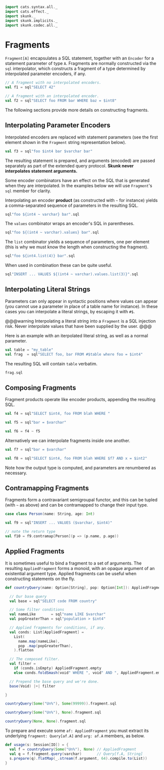 ```scala mdoc:nest:invisible
import cats.syntax.all._
import cats.effect._
import skunk._
import skunk.implicits._
import skunk.codec.all._
```

# Fragments

`Fragment[A]` encapsulates a SQL statement, together with an `Encoder` for a statement parameter of
type `A`. Fragments are normally constructed via the `sql` interpolator, which constructs a fragment of a type determined by interpolated parameter encoders, if any.

```scala mdoc
// A fragment with no interpolated encoders.
val f1 = sql"SELECT 42"

// A fragment with an interpolated encoder.
val f2 = sql"SELECT foo FROM bar WHERE baz = $int8"
```

The following sections provide more details on constructing fragments.

## Interpolating Parameter Encoders

Interpolated encoders are replaced with statement parameters (see the first element shown in the
`Fragment` string representation below).

```scala mdoc
val f3 = sql"foo $int4 bar $varchar bar"
```

The resulting statement is prepared, and arguments (encoded) are passed separately as part of the
extended query protocol. **Skunk never interpolates statement arguments.**

Some encoder combinators have an effect on the SQL that is generated when they are interpolated. In
the examples below we will use `Fragment`'s `sql` member for clarity.

Interpolating an encoder **product** (as constructed with `~` for instance) yields a
comma-separated sequence of parameters in the resulting SQL.

```scala mdoc
sql"foo ${int4 ~ varchar} bar".sql
```

The `values` combinator wraps an encoder's SQL in parentheses.

```scala mdoc
sql"foo ${(int4 ~ varchar).values} bar".sql
```

The `list` combinator yields a sequence of parameters, one per element (this is why we must know
the length when constructing the fragment).

```scala mdoc
sql"foo ${int4.list(4)} bar".sql
```

When used in combination these can be quite useful.

```scala mdoc
sql"INSERT ... VALUES ${(int4 ~ varchar).values.list(3)}".sql
```


## Interpolating Literal Strings

Parameters can only appear in syntactic positions where values can appear (you cannot use a
parameter in place of a table name for instance). In these cases you can interpolate a literal
strings, by escaping it with `#$`.

@@@warning
Interpolating a literal string into a `Fragment` is a SQL injection risk. Never interpolate values
that have been supplied by the user.
@@@

Here is an example with an iterpolated literal string, as well as a normal parameter.

```scala mdoc:silent
val table = "my_table"
val frag  = sql"SELECT foo, bar FROM #$table where foo = $int4"
```

The resulting SQL will contain `table` verbatim.

```scala mdoc
frag.sql
```

## Composing Fragments

Fragment products operate like encoder products, appending the resulting SQL.

```scala mdoc
val f4 = sql"SELECT $int4, foo FROM blah WHERE "

val f5 = sql"bar = $varchar"

val f6 = f4 ~ f5
```

Alternatively we can interpolate fragments inside one another.

```scala mdoc
val f7 = sql"bar = $varchar"

val f8 = sql"SELECT $int4, foo FROM blah WHERE $f7 AND x = $int2"
```

Note how the output type is computed, and parameters are renumbered as necessary.


## Contramapping Fragments

Fragments form a contravariant semigroupal functor, and this can be tupled (with `~` as above) and
can be contramapped to change their input type.

```scala mdoc
case class Person(name: String, age: Int)

val f9 = sql"INSERT ... VALUES ($varchar, $int4)"

// note the return type
val f10 = f9.contramap[Person](p => (p.name, p.age))
```


## Applied Fragments

It is sometimes useful to bind a fragment to a set of arguments. The resulting `AppliedFragment`
forms a monoid, with an opaque argument of an existential argument type. Applied fragments can be
useful when constructing statements on the fly.

```scala mdoc
def countryQuery(name: Option[String], pop: Option[Int]): AppliedFragment = {

  // Our base query
  val base = sql"SELECT code FROM country"

  // Some filter conditions
  val nameLike       = sql"name LIKE $varchar"
  val popGreaterThan = sql"population > $int4"

  // Applied fragments for conditions, if any.
  val conds: List[AppliedFragment] =
    List(
      name.map(nameLike),
      pop .map(popGreaterThan),
    ).flatten

  // The composed filter.
  val filter =
    if (conds.isEmpty) AppliedFragment.empty
    else conds.foldSmash(void" WHERE ", void" AND ", AppliedFragment.empty)

  // Prepend the base query and we're done.
  base(Void) |+| filter

}

countryQuery(Some("Un%"), Some(99999)).fragment.sql

countryQuery(Some("Un%"), None).fragment.sql

countryQuery(None, None).fragment.sql
```

To prepare and execute some `af: AppliedFragment` you must extract its underlying `fragment: Query[af.A]` and `arg: af.A` members, as below.

```scala mdoc
def usage(s: Session[IO]) = {
  val f = countryQuery(Some("Un%"), None) // AppliedFragment
  val q = f.fragment.query(varchar)       // Query[f.A, String]
  s.prepare(q).flatMap(_.stream(f.argument, 64).compile.to(List))
}
```